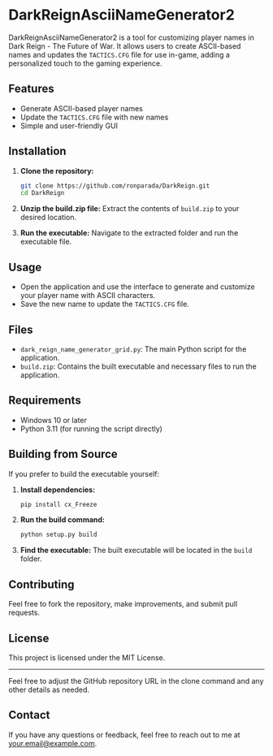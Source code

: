 # DarkReignAsciiNameGenerator2

DarkReignAsciiNameGenerator2 is a tool for customizing player names in Dark Reign - The Future of War. It allows users to create ASCII-based names and updates the `TACTICS.CFG` file for use in-game, adding a personalized touch to the gaming experience.

## Features

- Generate ASCII-based player names
- Update the `TACTICS.CFG` file with new names
- Simple and user-friendly GUI

## Installation

1. **Clone the repository:**
    ```bash
    git clone https://github.com/ronparada/DarkReign.git
    cd DarkReign
    ```

2. **Unzip the build.zip file:**
    Extract the contents of `build.zip` to your desired location.

3. **Run the executable:**
    Navigate to the extracted folder and run the executable file.

## Usage

- Open the application and use the interface to generate and customize your player name with ASCII characters.
- Save the new name to update the `TACTICS.CFG` file.

## Files

- `dark_reign_name_generator_grid.py`: The main Python script for the application.
- `build.zip`: Contains the built executable and necessary files to run the application.

## Requirements

- Windows 10 or later
- Python 3.11 (for running the script directly)

## Building from Source

If you prefer to build the executable yourself:

1. **Install dependencies:**
    ```bash
    pip install cx_Freeze
    ```

2. **Run the build command:**
    ```bash
    python setup.py build
    ```

3. **Find the executable:**
    The built executable will be located in the `build` folder.

## Contributing

Feel free to fork the repository, make improvements, and submit pull requests.

## License

This project is licensed under the MIT License.

---

Feel free to adjust the GitHub repository URL in the clone command and any other details as needed.

## Contact

If you have any questions or feedback, feel free to reach out to me at your.email@example.com.

